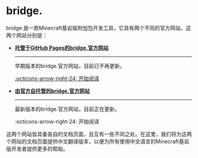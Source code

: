 # bridge.

bridge.是一款Minecraft基岩版附加包开发工具，它具有两个不同的官方网站。这两个网站分别是：

<div class="grid cards" markdown>

-   __[托管于GitHub Pages的bridge.官方网站](https://bridge-core.github.io/)__

    ---

    早期版本的bridge.官方网站，目前已不再更新。

    [:octicons-arrow-right-24: 开始阅读](./bridge-core-github-io/index.md)

-   __[由官方自托管的bridge.官方网站](https://bridge-core.app/)__

    ---

    最新版本的bridge.官方网站，目前正在更新。

    :octicons-arrow-right-24: 开始阅读
    <!-- [:octicons-arrow-right-24: 开始阅读](./bridge-core-app/index.md) -->

</div>

这两个网站皆具备各自的文档页面，且互有一些不同之处。在这里，我们将为这两个网站的文档页面提供中文翻译版本，以便为所有使用中文语言的Minecraft基岩版开发者提供更多的帮助。
